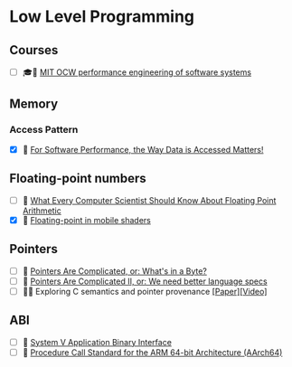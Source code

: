 # Low Level Programming

## Courses
- [ ] 🎓🎥 [MIT OCW performance engineering of software systems](https://ocw.mit.edu/courses/6-172-performance-engineering-of-software-systems-fall-2018/)

## Memory
### Access Pattern
- [x] 🔗 [For Software Performance, the Way Data is Accessed Matters!](https://johnnysswlab.com/for-software-performance-the-way-data-is-accessed-matters)

## Floating-point numbers
- [ ] 📄 [What Every Computer Scientist Should Know About Floating Point Arithmetic](http://c9x.me/compile/bib/floating-point.pdf)
- [x] 🔗 [Floating-point in mobile shaders](https://solidpixel.github.io/2021/11/23/floats_in_shaders.html)

## Pointers
- [ ] 🔗 [Pointers Are Complicated, or: What's in a Byte?](https://www.ralfj.de/blog/2018/07/24/pointers-and-bytes.html)
- [ ] 🔗 [Pointers Are Complicated II, or: We need better language specs](https://www.ralfj.de/blog/2020/12/14/provenance.html)
- [ ] 📄🎥 Exploring C semantics and pointer provenance [[Paper]](https://dl.acm.org/doi/10.1145/3290380)[[Video]](https://www.youtube.com/watch?v=ZgZ4_2YwtDQ)

## ABI
- [ ] 📄 [System V Application Binary Interface](http://c9x.me/compile/bib/abi-x64.pdf)
- [ ] 📄 [Procedure Call Standard for the ARM 64-bit Architecture (AArch64)](http://c9x.me/compile/bib/abi-arm64.pdf)
